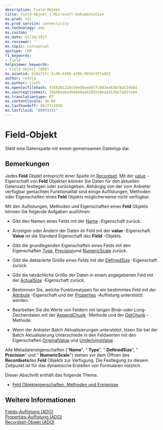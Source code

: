 ```yaml
---
description: Field-Objekt
title: Field-Objekt | Microsoft-Dokumentation
ms.prod: sql
ms.prod_service: connectivity
ms.technology: ado
ms.custom: ''
ms.date: 01/19/2017
ms.reviewer: ''
ms.topic: conceptual
apitype: COM
f1_keywords:
- Field
helpviewer_keywords:
- Field object [ADO]
ms.assetid: b10a72fc-3c4b-4186-a70b-993dc9f7a092
author: rothja
ms.author: jroth
ms.openlocfilehash: 4768281228e39ed8eeb6ffc003e463bf8a53450d
ms.sourcegitcommit: 18a98ea6a30d448aa6195e10ea2413be7e837e94
ms.translationtype: MT
ms.contentlocale: de-DE
ms.lasthandoff: 08/27/2020
ms.locfileid: "88973231"
---
```

# <a name="field-object"></a>Field-Objekt
Stellt eine Datenspalte mit einem gemeinsamen Datentyp dar.  
  
## <a name="remarks"></a>Bemerkungen  
 Jedes **Feld** Objekt entspricht einer Spalte im [Recordset](../../../ado/reference/ado-api/recordset-object-ado.md). Mit der [value](../../../ado/reference/ado-api/value-property-ado.md) -Eigenschaft von **Feld** Objekten können Sie Daten für den aktuellen Datensatz festlegen oder zurückgeben. Abhängig von der vom Anbieter verfügbar gemachten Funktionalität sind einige Auflistungen, Methoden oder Eigenschaften eines **Feld** Objekts möglicherweise nicht verfügbar.  
  
 Mit den Auflistungen, Methoden und Eigenschaften eines **Feld** Objekts können Sie folgende Aufgaben ausführen:  
  
-   Gibt den Namen eines Felds mit der [Name](../../../ado/reference/ado-api/name-property-ado.md) -Eigenschaft zurück.  
  
-   Anzeigen oder Ändern der Daten im Feld mit der **value** -Eigenschaft. **Value** ist die Standard Eigenschaft des **Field** -Objekts.  
  
-   Gibt die grundlegenden Eigenschaften eines Felds mit den Eigenschaften [Type](../../../ado/reference/ado-api/type-property-ado.md), [Precision](../../../ado/reference/ado-api/precision-property-ado.md)und [NumericScale](../../../ado/reference/ado-api/numericscale-property-ado.md) zurück.  
  
-   Gibt die deklarierte Größe eines Felds mit der [DefinedSize](../../../ado/reference/ado-api/definedsize-property.md) -Eigenschaft zurück.  
  
-   Gibt die tatsächliche Größe der Daten in einem angegebenen Feld mit der [ActualSize](../../../ado/reference/ado-api/actualsize-property-ado.md) -Eigenschaft zurück.  
  
-   Bestimmen Sie, welche Funktionstypen für ein bestimmtes Feld mit der [Attribute](../../../ado/reference/ado-api/attributes-property-ado.md) -Eigenschaft und der [Properties](../../../ado/reference/ado-api/properties-collection-ado.md) -Auflistung unterstützt werden.  
  
-   Bearbeiten Sie die Werte von Feldern mit langen Binär-oder Long-Zeichendaten mit der [AppendChunk](../../../ado/reference/ado-api/appendchunk-method-ado.md) -Methode und der [GetChunk](../../../ado/reference/ado-api/getchunk-method-ado.md) -Methode.  
  
-   Wenn der Anbieter Batch Aktualisierungen unterstützt, lösen Sie bei der Batch Aktualisierung Unterschiede in den Feldwerten mit den Eigenschaften [OriginalValue](../../../ado/reference/ado-api/originalvalue-property-ado.md) und [UnderlyingValue](../../../ado/reference/ado-api/underlyingvalue-property.md) .  
  
 Alle Metadateneigenschaften ("**Name**", " **Type**", " **DefinedSize**", " **Precision**" und " **NumericScale**") stehen vor dem Öffnen des **Recordsets**des **Feld** Objekts zur Verfügung. Die Festlegung zu diesem Zeitpunkt ist für das dynamische Erstellen von Formularen nützlich.  
  
 Dieser Abschnitt enthält das folgende Thema.  
  
-   [Feld Objekteigenschaften, Methoden und Ereignisse](../../../ado/reference/ado-api/field-object-properties-methods-and-events.md)  
  
## <a name="see-also"></a>Weitere Informationen  
 [Fields-Auflistung (ADO)](../../../ado/reference/ado-api/fields-collection-ado.md)   
 [Properties-Auflistung (ADO)](../../../ado/reference/ado-api/properties-collection-ado.md)   
 [Recordset-Objekt (ADO)](../../../ado/reference/ado-api/recordset-object-ado.md)
